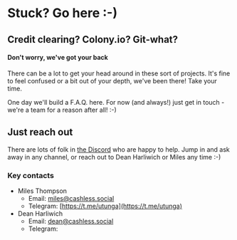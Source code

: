 # Stuck? Go here :-\)

## Credit clearing? Colony.io? Git-what?

#### Don't worry, we've got your back

There can be a lot to get your head around in these sort of projects. It's fine to feel confused or a bit out of your depth, we've been there! Take your time.

One day we'll build a F.A.Q. here. For now \(and always!\) just get in touch - we're a team for a reason after all! :-\)

## Just reach out

There are lots of folk in [the Discord](https://discord.gg/EfSwMEXmtg) who are happy to help. Jump in and ask away in any channel, or reach out to Dean Harliwich or Miles any time :-\)

### Key contacts

* Miles Thompson
  * Email: miles@cashless.social
  * Telegram: [https://t.me/utunga](https://t.me/utunga)
* Dean Harliwich
  * Email: dean@cashless.social
  * Telegram: 

